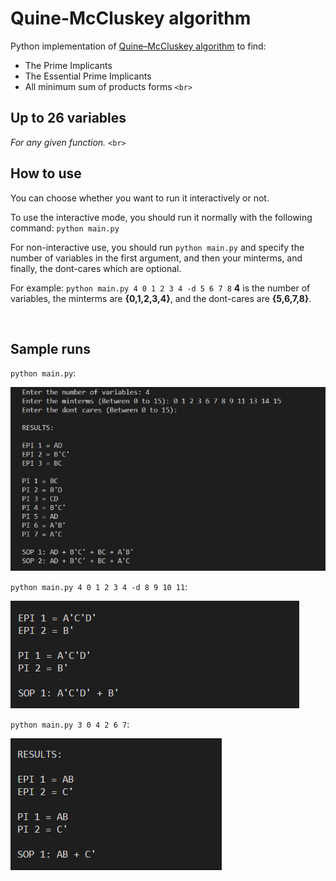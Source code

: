 # Quine-McCluskey algorithm

Python implementation of [Quine–McCluskey algorithm](https://en.wikipedia.org/wiki/Quine%E2%80%93McCluskey_algorithm) to find:

* The Prime Implicants
* The Essential Prime Implicants
* All minimum sum of products forms
  `<br>`

## Up to 26 variables

_For any given function._
`<br>`

## How to use

You can choose whether you want to run it interactively or not.

To use the interactive mode, you should run it normally with the following command:
``python main.py``

For non-interactive use, you should run ``python main.py`` and specify the number of variables in the first argument, and then your minterms, and finally, the dont-cares which are optional.

For example:
``python main.py 4 0 1 2 3 4 -d 5 6 7 8``
**4** is the number of variables, the minterms are **{0,1,2,3,4}**, and the dont-cares are **{5,6,7,8}**.

<br>

## Sample runs

``python main.py``:

![](/imgs/Sample.jpg "Sample Run1")

``python main.py 4 0 1 2 3 4 -d 8 9 10 11``:

![](/imgs/Sample2.jpg "Sample Run2")

``python main.py 3 0 4 2 6 7``:

![](/imgs/Sample3.jpg "Sample Run3")

